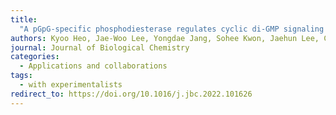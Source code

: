 ```yaml
---
title:
  "A pGpG-specific phosphodiesterase regulates cyclic di-GMP signaling in Vibrio cholerae"
authors: Kyoo Heo, Jae-Woo Lee, Yongdae Jang, Sohee Kwon, Jaehun Lee, Chaok Seok, Nam-Chul Ha*, and Yeong-Jae Seok*
journal: Journal of Biological Chemistry
categories:
  - Applications and collaborations
tags:
  - with experimentalists
redirect_to: https://doi.org/10.1016/j.jbc.2022.101626
---
```

